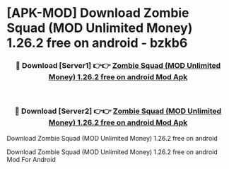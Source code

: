 # [APK-MOD] Download Zombie Squad (MOD Unlimited Money) 1.26.2 free on android - bzkb6


<div align="center">
<h3>🔴 Download [Server1] 👉👉 <a href="https://apk-comot.site?title=Zombie_Squad_(MOD_Unlimited_Money)_1.26.2_free_on_android">Zombie Squad (MOD Unlimited Money) 1.26.2 free on android Mod Apk</a></h3><br>
<h3>🔴 Download [Server2] 👉👉 <a href="https://apk-comot.site?title=Zombie_Squad_(MOD_Unlimited_Money)_1.26.2_free_on_android">Zombie Squad (MOD Unlimited Money) 1.26.2 free on android Mod Apk</a></h3>
</div>



Download Zombie Squad (MOD Unlimited Money) 1.26.2 free on android 

Download Zombie Squad (MOD Unlimited Money) 1.26.2 free on android Mod For Android